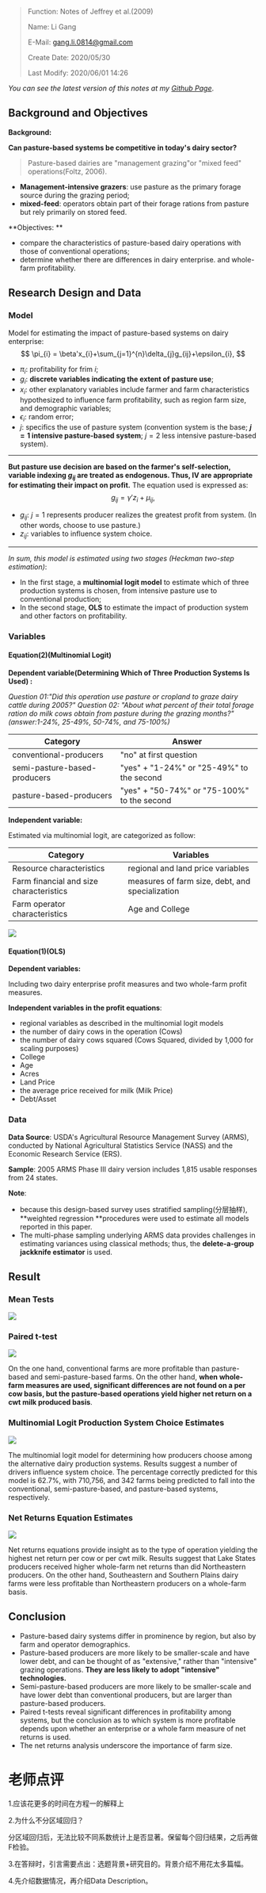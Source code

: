 > Function: Notes of  Jeffrey et al.(2009)
>
> Name: Li Gang
>
> E-Mail: gang.li.0814@gmail.com
>
> Create Date: 2020/05/30
>
> Last Modify: 2020/06/01 14:26

_You can see the latest version of this notes at my [Github Page](https://github.com/GangLi-0814/PyStaData/blob/master/Notes/Paper_Notes/Notes_Gillespie_2009/Notes_Gillespie_2009.md)_.

## Background and Objectives

**Background:**

**Can pasture-based systems be competitive in today's dairy sector?**

>Pasture-based dairies are "management grazing"or "mixed feed" operations(Foltz, 2006). 

- **Management-intensive grazers**: use pasture as the primary forage source during the grazing period;
- **mixed-feed**: operators obtain part of their forage rations from pasture but rely primarily on stored feed. 

**Objectives: **

- compare the characteristics of pasture-based dairy operations with those of conventional operations;
- determine whether there are differences in dairy enterprise. and whole-farm profitability.

## Research Design and Data

### Model

Model for estimating the impact of pasture-based systems on dairy enterprise:
$$
\pi_{i} = \beta'x_{i}+\sum_{j=1}^{n}\delta_{j}g_{ij}+\epsilon_{i},
$$

- $\pi_{i}$: profitability for frim $i$;
- $g_i$: **discrete variables indicating the extent of pasture use**;
- $x_i$: other explanatory variables include farmer and farm characteristics hypothesized to influence farm profitability, such as region farm size, and demographic variables;
- $\epsilon_{i}$: random error;
- $j$: specifics the use of pasture system (convention system is the base; **$j=1$ intensive pasture-based system**; $j=2$ less intensive pasture-based system).

---

**But pasture use decision are based on the farmer's self-selection, variable indexing $g_{ij}$ are treated as endogenous. Thus, IV are appropriate for estimating their impact on profit.** The equation used is expressed as:
$$
g_{ij}=\gamma'z_{i}+\mu_{ij},
$$

- $g_{ij}$: $j=1$ represents producer realizes the greatest profit from system. (In other words, choose to use pasture.)
- $z_{ij}$: variables to influence system choice. 

---

*In sum, this model is estimated using two stages (Heckman two-step estimation)*:

- In the first stage, a **multinomial logit model** to estimate which of three production systems is chosen, from intensive pasture use to conventional production;
- In the second stage, **OLS** to estimate the impact of production system and other factors on profitability.

### Variables

#### Equation(2)(Multinomial Logit)

**Dependent variable(Determining Which of Three Production Systems Is Used) :**

*Question 01:"Did this operation use pasture or cropland to graze dairy cattle during 2005?"*
*Question 02: "About what percent of their total forage ration do milk cows obtain from pasture during the grazing months?"(answer:1-24%, 25-49%, 50-74%, and 75-100%)*

| Category | Answer |
| ---------------- | ------ |
|conventional-producers|"no" at first question|
|semi-pasture-based-producers|"yes" + "1-24%" or "25-49%" to the second|
|pasture-based-producers|"yes" + "50-74%" or "75-100%" to the second|

**Independent variable:**

Estimated via multinomial logit, are categorized as follow:

| Category              | Variables                         |
| ------------------------ | --------------------------------- |
| Resource characteristics | regional and land price variables |
|Farm financial and size characteristics|measures of farm size, debt, and specialization|
|Farm operator characteristics|Age and College|

![](./images/1.png)

#### Equation(1)(OLS)

**Dependent variables:**

Including two dairy enterprise profit measures and two whole-farm profit measures.

**Independent variables in the profit equations**:
- regional variables as described in the multinomial logit models
- the number of dairy cows in the operation (Cows)
- the number of dairy cows squared (Cows Squared, divided by 1,000 for scaling purposes)
- College
- Age
- Acres
- Land Price
- the average price received for milk (Milk Price)
- Debt/Asset

### Data

**Data Source**: USDA's Agricultural Resource Management Survey (ARMS), conducted by National Agricultural Statistics Service (NASS) and the Economic Research Service (ERS).

**Sample**: 2005 ARMS Phase III dairy version includes 1,815 usable responses from 24 states.

**Note**: 

- because this design-based survey uses stratified sampling(分层抽样), **weighted regression **procedures were used to estimate all models reported in this paper.
- The multi-phase sampling underlying ARMS data provides challenges in estimating variances using classical methods; thus, the **delete-a-group jackknife estimator** is used.

## Result

###	Mean Tests

![](./images/2.png)

### Paired t-test

![](./images/3.png)

On the one hand, conventional farms are more profitable than pasture-based and semi-pasture-based farms. On the other hand, **when whole-farm measures are used, significant differences are not found on a per cow basis, but the pasture-based operations yield higher net return on a cwt milk produced basis**.

### Multinomial Logit Production System Choice Estimates

![](./images/4.png)

The multinomial logit model for determining how producers choose among the alternative dairy production systems. Results suggest a number of drivers influence system choice. The percentage correctly predicted for this model is 62.7%, with 710,756, and 342 farms being predicted to fall into the conventional, semi-pasture-based, and pasture-based systems, respectively.

### Net Returns Equation Estimates

![](./images/5.png)

Net returns equations provide insight as to the type of operation yielding the highest net return per cow or per cwt milk. Results suggest that Lake States producers received higher whole-farm net returns than did Northeastern producers. On the other hand, Southeastern and Southern Plains dairy farms were less profitable than Northeastern producers on a whole-farm basis.

## Conclusion

- Pasture-based dairy systems differ in prominence by region, but also by farm and operator demographics.
- Pasture-based producers are more likely to be smaller-scale and have lower debt, and can be thought of as "extensive," rather than "intensive" grazing operations. **They are less likely to adopt "intensive" technologies.**
- Semi-pasture-based producers are more likely to be smaller-scale and have lower debt than conventional producers, but are larger than pasture-based producers.
- Paired t-tests reveal significant differences in profitability among systems, but the conclusion as to which system is more profitable depends upon whether an enterprise or a whole farm measure of net returns is used.
- The net returns analysis underscore the importance of farm size.

# 老师点评

1.应该花更多的时间在方程一的解释上

2.为什么不分区域回归？

分区域回归后，无法比较不同系数统计上是否显著。保留每个回归结果，之后再做F检验。

3.在答辩时，引言需要点出：选题背景+研究目的。背景介绍不用花太多篇幅。

4.先介绍数据情况，再介绍Data Description。

